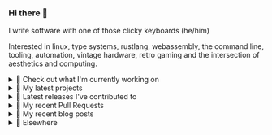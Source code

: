 ### Hi there 👋

I write software with one of those clicky keyboards (he/him)

Interested in linux, type systems, rustlang, webassembly, the command line, tooling, automation, vintage hardware, retro gaming and the intersection of aesthetics and computing.

<details><summary>👀 Check out what I'm currently working on</summary><br />

- [MetaMask/metamask-extension](https://github.com/MetaMask/metamask-extension) - :globe_with_meridians: :electric_plug: The MetaMask browser extension enables browsing Ethereum blockchain enabled websites (4 days ago)
- [MetaMask/metamask-mobile](https://github.com/MetaMask/metamask-mobile) - Mobile web browser providing access to websites that use the Ethereum blockchain (4 days ago)
- [rmull/tinkup](https://github.com/rmull/tinkup) - Multiplatform firmware update utility for the RetroTINK family of retrogaming devices (3 weeks ago)
- [rickycodes/card](https://github.com/rickycodes/card) - npx business card built with rust targeting wasm (4 weeks ago)
- [MetaMask/controllers](https://github.com/MetaMask/controllers) - Collection of platform-agnostic modules for creating secure data models for cryptocurrency wallets (1 month ago)
</details>

<details><summary>🌱 My latest projects</summary><br />

- [rickycodes/kitties](https://github.com/rickycodes/kitties) - micro site to browse CryptoKitties
- [rickycodes/pve-no-subscription](https://github.com/rickycodes/pve-no-subscription) - Proxmox VE No-Subscription Removal
- [rickycodes/ftse-rs](https://github.com/rickycodes/ftse-rs) - scrape and filter hl.co.uk market summaries
- [rickycodes/card](https://github.com/rickycodes/card) - npx business card built with rust targeting wasm
- [rickycodes/dat-proxy-browser](https://github.com/rickycodes/dat-proxy-browser) - Rough sketch of a decentralised (supporting DAT) mobile web browser built with react-native
</details>

<details><summary>🔭 Latest releases I've contributed to</summary><br />

- [MetaMask/metamask-extension](https://github.com/MetaMask/metamask-extension) ([v10.9.2](https://github.com/MetaMask/metamask-extension/releases/tag/v10.9.2), today) - :globe_with_meridians: :electric_plug: The MetaMask browser extension enables browsing Ethereum blockchain enabled websites
- [MetaMask/metamask-mobile](https://github.com/MetaMask/metamask-mobile) ([v4.0.1](https://github.com/MetaMask/metamask-mobile/releases/tag/v4.0.1), 1 week ago) - Mobile web browser providing access to websites that use the Ethereum blockchain
- [MetaMask/controllers](https://github.com/MetaMask/controllers) ([v25.1.0](https://github.com/MetaMask/controllers/releases/tag/v25.1.0), 2 weeks ago) - Collection of platform-agnostic modules for creating secure data models for cryptocurrency wallets
- [rickycodes/card](https://github.com/rickycodes/card) ([v1.5.3](https://github.com/rickycodes/card/releases/tag/v1.5.3), 4 weeks ago) - npx business card built with rust targeting wasm
- [rmull/tinkup](https://github.com/rmull/tinkup) ([v1.0](https://github.com/rmull/tinkup/releases/tag/v1.0), 1 month ago) - Multiplatform firmware update utility for the RetroTINK family of retrogaming devices
</details>

<details><summary>🔨 My recent Pull Requests</summary><br />

- [Feature/fix android detox](https://github.com/MetaMask/metamask-mobile/pull/3700) on [MetaMask/metamask-mobile](https://github.com/MetaMask/metamask-mobile) (1 day ago)
- [Update crowdin workflow config](https://github.com/MetaMask/metamask-extension/pull/13494) on [MetaMask/metamask-extension](https://github.com/MetaMask/metamask-extension) (6 days ago)
- [Update crowdin_action.yml](https://github.com/MetaMask/metamask-mobile/pull/3679) on [MetaMask/metamask-mobile](https://github.com/MetaMask/metamask-mobile) (1 week ago)
- [add npm publish](https://github.com/MetaMask/action-publish-release/pull/43) on [MetaMask/action-publish-release](https://github.com/MetaMask/action-publish-release) (1 week ago)
- [Patch recent disclosures](https://github.com/MetaMask/metamask-mobile/pull/3641) on [MetaMask/metamask-mobile](https://github.com/MetaMask/metamask-mobile) (2 weeks ago)
</details>

<details><summary>📜 My recent blog posts</summary><br />

- [Publishing my Website to the peer-to-peer Web](//ricky.codes/blog/posts/publishing-to-the-peer-to-peer-web/) (3 years ago)
</details>

<details><summary>🔗 Elsewhere</summary><br />

- Web: https://ricky.codes
- Twitter: https://twitter.com/rickycodes
- Blog: https://ricky.codes/blog

Want your own self-generating profile page? Check out [readme-scribe](https://github.com/muesli/readme-scribe)!
</details>
